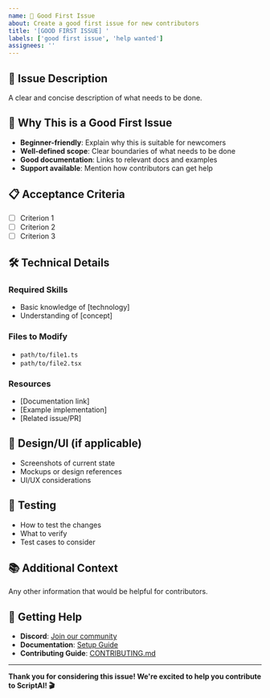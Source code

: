 ```yaml
---
name: 🎯 Good First Issue
about: Create a good first issue for new contributors
title: '[GOOD FIRST ISSUE] '
labels: ['good first issue', 'help wanted']
assignees: ''
---
```


## 🎯 Issue Description

A clear and concise description of what needs to be done.

## 🚀 Why This is a Good First Issue

- **Beginner-friendly**: Explain why this is suitable for newcomers
- **Well-defined scope**: Clear boundaries of what needs to be done
- **Good documentation**: Links to relevant docs and examples
- **Support available**: Mention how contributors can get help

## 📋 Acceptance Criteria

- [ ] Criterion 1
- [ ] Criterion 2
- [ ] Criterion 3

## 🛠️ Technical Details

### Required Skills
- Basic knowledge of [technology]
- Understanding of [concept]

### Files to Modify
- `path/to/file1.ts`
- `path/to/file2.tsx`

### Resources
- [Documentation link]
- [Example implementation]
- [Related issue/PR]

## 🎨 Design/UI (if applicable)

- Screenshots of current state
- Mockups or design references
- UI/UX considerations

## 🧪 Testing

- How to test the changes
- What to verify
- Test cases to consider

## 📚 Additional Context

Any other information that would be helpful for contributors.

## 🤝 Getting Help

- **Discord**: [Join our community](https://discord.gg/f6AG7kt7)
- **Documentation**: [Setup Guide](../docs/SETUP.md)
- **Contributing Guide**: [CONTRIBUTING.md](../CONTRIBUTING.md)

---

**Thank you for considering this issue! We're excited to help you contribute to ScriptAI! 🎬**
